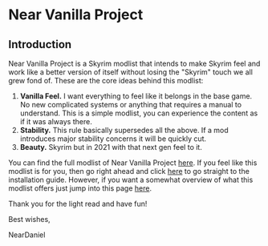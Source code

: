 # **Near Vanilla Project**

## **Introduction**

Near Vanilla Project is a Skyrim modlist that intends to make Skyrim feel and work like a better version of itself without losing the "Skyrim" touch we all grew fond of.
These are the core ideas behind this modlist:

1. **Vanilla Feel.** I want everything to feel like it belongs in the base game. No new complicated systems or anything that requires a manual to understand. This is a simple modlist, you can experience the content as if it was always there.
2. **Stability.** This rule basically supersedes all the above. If a mod introduces major stability concerns it will be quickly cut.
3. **Beauty.** Skyrim but in 2021 with that next gen feel to it.

You can find the full modlist of Near Vanilla Project [here](https://github.com/neardaniel-pls/Near-Vanilla-Project/blob/main/modlist.md). If you feel like this modlist is for you, then go right ahead and click [here](https://github.com/neardaniel-pls/Near-Vanilla-Project/blob/main/installation-guide.md) to go straight to the installation guide.
However, if you want a somewhat overview of what this modlist offers just jump into this page [here](https://github.com/neardaniel-pls/Near-Vanilla-Project/blob/main/overview.md).

Thank you for the light read and have fun!

Best wishes,

NearDaniel
